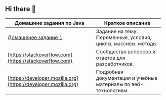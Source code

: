 ## Hi there 👋

| Домашние задания по Java                                              | Краткое описание                                                      |
|---------------------------------------------------------------|-----------------------------------------------------------------------|
| [Домашенее задание 1](https://github.com/pmirov/HomeWork_1)                      | Задание на тему: Переменные, условия, циклы, массивы, методы |
| [https://stackoverflow.com](https://stackoverflow.com)        | Сообщество вопросов и ответов для разработчиков.                      |
| [https://developer.mozilla.org](https://developer.mozilla.org)  | Подробная документация и учебные материалы по веб-технологиям.         |
